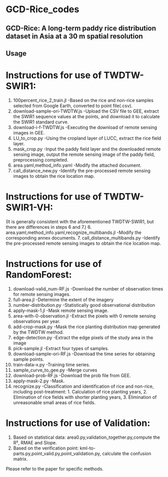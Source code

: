 # GCD-Rice_codes

## GCD-Rice: A long-term paddy rice distribution dataset in Asia at a 30 m spatial resolution

## Usage
# Instructions for use of TWDTW-SWIR1:
1. 100percent_rice_2_train.jl       -Based on the rice and non-rice samples selected from Google Earth, converted to point file(.csv).
2. download-sample-ori-TWDTW.js     -Upload the CSV file to GEE, extract the SWIR1 sequence values at the points, and download it to calculate the SWIR1 standard curve.
3. download-i-f-TWDTW.js            -Executing the download of remote sensing images in GEE.
4. LU_to_crop.py                    -Using the cropland layer of LUCC, extract the rice field layer.
5. mask_crop.py                     -Input the paddy field layer and the downloaded remote sensing image, output the remote sensing image of the paddy field, preprocessing completed.
6. area.yaml,method_info.yaml       -Modify the attached document.
7. call_distance_new.py             -Identify the pre-processed remote sensing images to obtain the rice location map.
# Instructions for use of TWDTW-SWIR1-VH:
(It is generally consistent with the aforementioned TWDTW-SWIR1, but there are differences in steps 6 and 7.)
6. area.yaml,method_info.yaml,recognize_multibands.jl   -Modify the corresponding annex documents.
7. call_distance_multibands.py                          -Identify the pre-processed remote sensing images to obtain the rice location map.
# Instructions for use of RandomForest:
1. download-valid_num-RF.js     -Download the number of observation times for remote sensing images.
2. full-area.jl                 -Determine the extent of the imagery
3. number-distribution.py       -Statistically good observational distribution
4. apply-mask-1.jl              -Mask remote sensing image.
5. area-with-0-observation.jl   -Extract the pixels with 0 remote sensing observations per year.
6. add-crop-mask.py             -Mask the rice planting distribution map generated by the TWDTW method.
7. edge-detection.py            -Extract the edge pixels of the study area in the image
8. pick-sample.jl               -Extract four types of samples.
9. download-sample-ori-RF.js    -Download the time series for obtaining sample points.
10. train-data-x.py             -Training time series.
11. sample_curve_to_gee.py      -Merge curves
12. download-prob-RF.js         -Download the prob file from GEE.
13. apply-mask-2.py             -Mask.
14. recognize.py                -Classification and identification of rice and non-rice, including post-treatment: 1. Calculation of rice planting years, 2. Elimination of rice fields with shorter planting years, 3. Elimination of unreasonable small areas of rice fields.
# Instructions for use of Validation:
1. Based on statistical data:         area0.py,validation_together.py,compute the R², RMAE and Slope.
2. Based on the verification point:   kml-to-parts.py,point_valid.py,point_validation.py, calculate the confusion matrix.

Please refer to the paper for specific methods.

